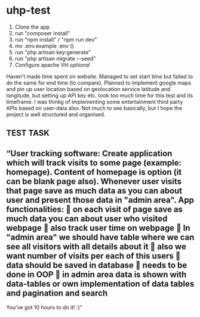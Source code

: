 # uhp-test

1. Clone the app
2. run "composer install"
3. run "npm install" / "npm run dev"
4. mv .env.example .env ()
5. run "php artisan key:generate"
6. run "php artisan migrate --seed"
7. Configure apache VH *optional*

Haven't made time spent on website. Managed to set start time but failed to do the same for end time (to compare).
Planned to implement google maps and pin up user location based on geolocation service latitude and longitude, but setting up API key etc. took too much time for this test and its timeframe. I was thinkg of implementing some entertainment third party APIs based on user-data also.
Not much to see basically, but I hope the project is well structured and organised.

## TEST TASK

“User tracking software:
Create application which will track visits to some page (example: homepage). 
Content of homepage is option (it can be blank page also). 
Whenever user visits that page save as much data as you can about user and present those data in "admin area".
App functionalities:
	on each visit of page save as much data you can about user who visited webpage
	also track user time on webpage
	In "admin area" we should have table where we can see all visitors with all details about it
	also we want number of visits per each of this users
	data should be saved in database
	needs to be done in OOP
	in admin area data is shown with data-tables or own implementation of data tables and pagination and search
--------
You’ve got 10 hours to do it! :)”
